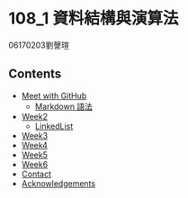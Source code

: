 # 108_1 資料結構與演算法
06170203劉謦瑄

<!-- TABLE OF CONTENTS -->
## Contents

* [Meet with GitHub](#about-the-project)
  * [Markdown 語法](#built-with)
* [Week2](#getting-started)
  * [LinkedList](#prerequisites)
* [Week3](#usage)
* [Week4](#roadmap)
* [Week5](#contributing)
* [Week6](#license)
* [Contact](#contact)
* [Acknowledgements](#acknowledgements)
